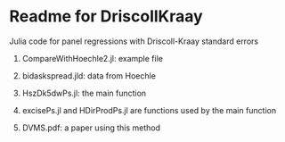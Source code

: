 Readme for DriscollKraay
========================

Julia code for panel regressions with Driscoll-Kraay standard errors

1.  CompareWithHoechle2.jl: example file

2.  bidaskspread.jld: data from Hoechle 

3.  HszDk5dwPs.jl: the main function

4.  excisePs.jl and HDirProdPs.jl are functions used by the main function

5.  DVMS.pdf: a paper using this method
